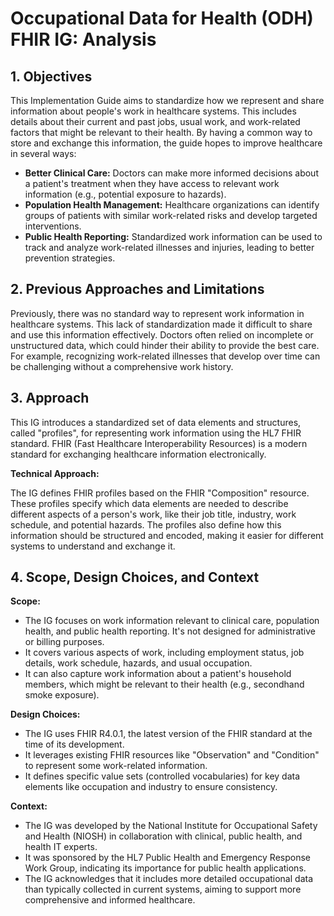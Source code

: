 # Occupational Data for Health (ODH) FHIR IG: Analysis

## 1. Objectives 

This Implementation Guide aims to standardize how we represent and share information about people's work in healthcare systems. This includes details about their current and past jobs, usual work, and work-related factors that might be relevant to their health. By having a common way to store and exchange this information, the guide hopes to improve healthcare in several ways:

* **Better Clinical Care:** Doctors can make more informed decisions about a patient's treatment when they have access to relevant work information (e.g., potential exposure to hazards).
* **Population Health Management:** Healthcare organizations can identify groups of patients with similar work-related risks and develop targeted interventions.
* **Public Health Reporting:**  Standardized work information can be used to track and analyze work-related illnesses and injuries, leading to better prevention strategies.

## 2. Previous Approaches and Limitations

Previously, there was no standard way to represent work information in healthcare systems. This lack of standardization made it difficult to share and use this information effectively.  Doctors often relied on incomplete or unstructured data, which could hinder their ability to provide the best care. For example, recognizing work-related illnesses that develop over time can be challenging without a comprehensive work history.

## 3. Approach 

This IG introduces a standardized set of data elements and structures, called "profiles", for representing work information using the HL7 FHIR standard. FHIR (Fast Healthcare Interoperability Resources) is a modern standard for exchanging healthcare information electronically. 

**Technical Approach:**

The IG defines FHIR profiles based on the FHIR "Composition" resource. These profiles specify which data elements are needed to describe different aspects of a person's work, like their job title, industry, work schedule, and potential hazards. The profiles also define how this information should be structured and encoded, making it easier for different systems to understand and exchange it.

## 4. Scope, Design Choices, and Context

**Scope:**

* The IG focuses on work information relevant to clinical care, population health, and public health reporting. It's not designed for administrative or billing purposes.
* It covers various aspects of work, including employment status, job details, work schedule, hazards, and usual occupation.
* It can also capture work information about a patient's household members, which might be relevant to their health (e.g., secondhand smoke exposure).

**Design Choices:**

* The IG uses FHIR R4.0.1, the latest version of the FHIR standard at the time of its development.
* It leverages existing FHIR resources like "Observation" and "Condition" to represent some work-related information.
* It defines specific value sets (controlled vocabularies) for key data elements like occupation and industry to ensure consistency.

**Context:**

* The IG was developed by the National Institute for Occupational Safety and Health (NIOSH) in collaboration with clinical, public health, and health IT experts.
* It was sponsored by the HL7 Public Health and Emergency Response Work Group, indicating its importance for public health applications.
* The IG acknowledges that it includes more detailed occupational data than typically collected in current systems, aiming to support more comprehensive and informed healthcare. 
